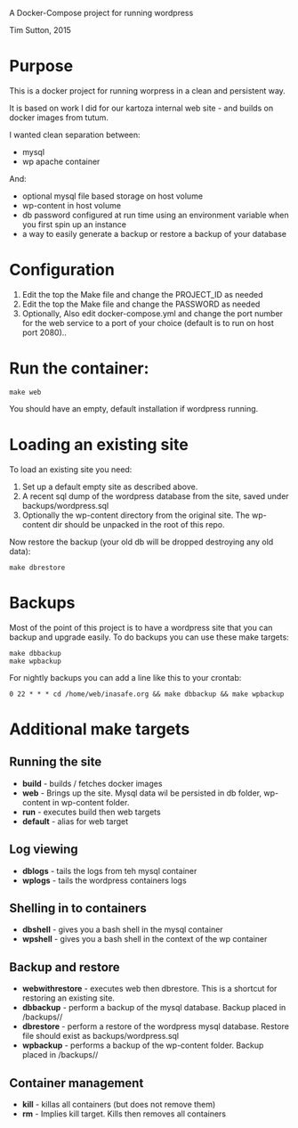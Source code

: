 A Docker-Compose project for running wordpress

Tim Sutton, 2015

# Purpose

This is a docker project for running worpress in a clean and persistent way.

It is based on work I did for our kartoza internal web site - and builds on 
docker images from tutum.

I wanted clean separation between:

* mysql
* wp apache container

And:

* optional mysql file based storage on host volume
* wp-content in host volume
* db password configured at run time using an environment variable when you first spin up an instance
* a way to easily generate a backup or restore a backup of your database

# Configuration

1. Edit the top the Make file and change the PROJECT_ID as needed
2. Edit the top the Make file and change the PASSWORD as needed
3. Optionally,  Also edit docker-compose.yml and change the port number for the
   web service to a port of your choice (default is to run on host port 2080)..

# Run the container:

```
make web

```

You should have an empty, default installation if wordpress running.


# Loading an existing site

To load an existing site you need:

1. Set up a default empty site as described above.
2. A recent sql dump of the wordpress database from the site, saved under backups/wordpress.sql
3. Optionally the wp-content directory from the original site. The wp-content dir should be unpacked in the root of this repo.

Now restore the backup (your old db will be dropped destroying any old data):

```
make dbrestore
```

# Backups

Most of the point of this project is to have a wordpress site that 
you can backup and upgrade easily. To do backups you can use these 
make targets:

```
make dbbackup
make wpbackup
```

For nightly backups you can add a line like this to your crontab:

```
0 22 * * * cd /home/web/inasafe.org && make dbbackup && make wpbackup
```

# Additional make targets

## Running the site

* **build** - builds / fetches docker images       
* **web** - Brings up the site. Mysql data wil be persisted in db folder, wp-content in wp-content folder.
* **run** - executes build then web targets
* **default** - alias for web target

## Log viewing

* **dblogs** - tails the logs from teh mysql container
* **wplogs** - tails the wordpress containers logs

## Shelling in to containers

* **dbshell** - gives you a bash shell in the mysql container
* **wpshell** - gives you a bash shell in the context of the wp container


## Backup and restore

* **webwithrestore** - executes web then dbrestore. This is a shortcut for restoring an existing site.
* **dbbackup** - perform a backup of the mysql database. Backup placed in /backups/<year>/<month>
* **dbrestore** - perform a restore of the wordpress mysql database. Restore file should exist as backups/wordpress.sql
* **wpbackup** - performs a backup of the wp-content folder. Backup placed in /backups/<year>/<month>

## Container management

* **kill** - killas all containers (but does not remove them)
* **rm** - Implies kill target. Kills then removes all containers

